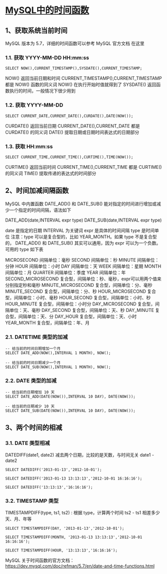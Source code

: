 # [MySQL中的时间函数](https://blog.csdn.net/weixin_38192427/article/details/123365010)

## 1、获取系统当前时间

MySQL 版本为 5.7，详细的时间函数可以参考 MySQL 官方文档 在这里

### 1.1. 获取 YYYY-MM-DD HH:mm:ss

```
SELECT NOW(),CURRENT_TIMESTAMP(),SYSDATE(),CURRENT_TIMESTAMP;
```

NOW() 返回当前日期和时间
CURRENT_TIMESTAMP(),CURRENT_TIMESTAMP 都是 NOW() 函数的同义词
NOW() 在执行开始时值就得到了
SYSDATE() 返回函数执行的时间，一般情况下很少用到

### 1.2. 获取 YYYY-MM-DD

```
SELECT CURRENT_DATE,CURRENT_DATE(),CURDATE(),DATE(NOW());
```

CURDATE() 返回当前日期
CURRENT_DATE(),CURRENT_DATE 都是 CURDATE() 的同义词
DATE() 提取日期或日期时间表达式的日期部分

### 1.3. 获取 HH:mm:ss

```
SELECT CURRENT_TIME,CURRENT_TIME(),CURTIME(),TIME(NOW());
```


CURTIME() 返回当前时间
CURRENT_TIME(),CURRENT_TIME 都是 CURTIME() 的同义词
TIME() 提取传递的表达式的时间部分
## 2、时间加减间隔函数

MySQL 中内置函数 DATE_ADD() 和 DATE_SUB() 能对指定的时间进行增加或减少一个指定的时间间隔，语法如下

DATE_ADD(date,INTERVAL expr type)
DATE_SUB(date,INTERVAL expr type)

date 是指定的日期
INTERVAL 为关键词
expr 是具体的时间间隔
type 是时间单位
注意：type 可以是复合型的，比如 YEAR_MONTH。如果 type 不是复合型的， DATE_ADD() 和 DATE_SUB() 其实可以通用，因为 expr 可以为一个负数。可用的 type 如下表

MICROSECOND	间隔单位：毫秒
SECOND	间隔单位：秒
MINUTE	间隔单位：分钟
HOUR	间隔单位：小时
DAY	间隔单位：天
WEEK	间隔单位：星期
MONTH	间隔单位：月
QUARTER	间隔单位：季度
YEAR	间隔单位：年
SECOND_MICROSECOND	复合型，间隔单位：秒、毫秒，expr可以用两个值来分别指定秒和毫秒
MINUTE_MICROSECOND	复合型，间隔单位：分、毫秒
MINUTE_SECOND	复合型，间隔单位：分、秒
HOUR_MICROSECOND	复合型，间隔单位：小时、毫秒
HOUR_SECOND	复合型，间隔单位：小时、秒
HOUR_MINUTE	复合型，间隔单位：小时分
DAY_MICROSECOND	复合型，间隔单位：天、毫秒
DAY_SECOND	复合型，间隔单位：天、秒
DAY_MINUTE	复合型，间隔单位：天、分
DAY_HOUR	复合型，间隔单位：天、小时
YEAR_MONTH	复合型，间隔单位：年、月


### 2.1. DATETIME 类型的加减

```
-- 给当前的时间日期增加一个月
SELECT DATE_ADD(NOW(),INTERVAL 1 MONTH), NOW(); 

-- 给当前的时间日期减少一个月
SELECT DATE_SUB(NOW(),INTERVAL 1 MONTH), NOW();
```



### 2.2. DATE 类型的加减

```
-- 给当前的日期增加 10 天
SELECT DATE_ADD(DATE(NOW()),INTERVAL 10 DAY), DATE(NOW());

-- 给当前的日期减少 10 天
SELECT DATE_SUB(DATE(NOW()),INTERVAL 10 DAY), DATE(NOW());
```




## 3、两个时间的相减

### 3.1. DATE 类型相减

DATEDIFF(date1, date2) 减去两个日期，比较的是天数，与时间无关 date1 - date2

```
SELECT DATEDIFF('2013-01-13','2012-10-01');

SELECT DATEDIFF('2013-01-13 13:13:13','2012-10-01 16:16:16');

SELECT DATEDIFF('13:13:13','16:16:16');
```



### 3.2. TIMESTAMP 类型

TIMESTAMPDIFF(type, ts1, ts2) : 根据 type，计算两个时间 ts2 - ts1 相差多少天、月、年等

```
SELECT TIMESTAMPDIFF(DAY, '2013-01-13','2012-10-01');

SELECT TIMESTAMPDIFF(MONTH, '2013-01-13 13:13:13','2012-10-01 16:16:16');

SELECT TIMESTAMPDIFF(HOUR, '13:13:13','16:16:16');
```

MySQL 关于时间函数的官方文档：https://dev.mysql.com/doc/refman/5.7/en/date-and-time-functions.html
